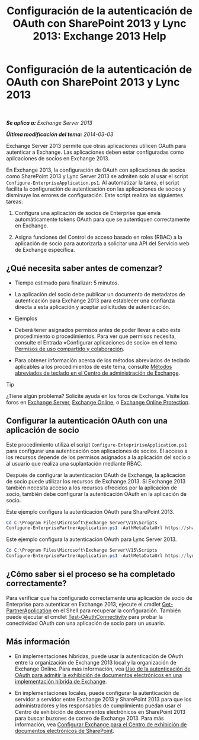 ﻿---
title: 'Configuración de la autenticación de OAuth con SharePoint 2013 y Lync 2013: Exchange 2013 Help'
TOCTitle: Configuración de la autenticación de OAuth con SharePoint 2013 y Lync 2013
ms:assetid: ca3c78a3-80cc-4df2-859f-0106bbd57a07
ms:mtpsurl: https://technet.microsoft.com/es-es/library/JJ649094(v=EXCHG.150)
ms:contentKeyID: 49895915
ms.date: 04/23/2018
mtps_version: v=EXCHG.150
ms.translationtype: HT
---

# Configuración de la autenticación de OAuth con SharePoint 2013 y Lync 2013

 

_**Se aplica a:** Exchange Server 2013_

_**Última modificación del tema:** 2014-03-03_

Exchange Server 2013 permite que otras aplicaciones utilicen OAuth para autenticar a Exchange. Las aplicaciones deben estar configuradas como aplicaciones de socios en Exchange 2013.

En Exchange 2013, la configuración de OAuth con aplicaciones de socios como SharePoint 2013 y Lync Server 2013 se admiten solo al usar el script `Configure-EnterpriseApplication.ps1`. Al automatizar la tarea, el script facilita la configuración de autenticación con las aplicaciones de socios y disminuye los errores de configuración. Este script realiza las siguientes tareas:

1.  Configura una aplicación de socios de Enterprise que envía automáticamente tokens OAuth para que se autentiquen correctamente en Exchange.

2.  Asigna funciones del Control de acceso basado en roles (RBAC) a la aplicación de socio para autorizarla a solicitar una API del Servicio web de Exchange específica.

## ¿Qué necesita saber antes de comenzar?

  - Tiempo estimado para finalizar: 5 minutos.

  - La aplicación del socio debe publicar un documento de metadatos de autenticación para Exchange 2013 para establecer una confianza directa a esta aplicación y aceptar solicitudes de autenticación.

  - Ejemplos

  - Deberá tener asignados permisos antes de poder llevar a cabo este procedimiento o procedimientos. Para ver qué permisos necesita, consulte el Entrada «Configurar aplicaciones de socio» en el tema [Permisos de uso compartido y colaboración](sharing-and-collaboration-permissions-exchange-2013-help.md).

  - Para obtener información acerca de los métodos abreviados de teclado aplicables a los procedimientos de este tema, consulte [Métodos abreviados de teclado en el Centro de administración de Exchange](keyboard-shortcuts-in-the-exchange-admin-center-exchange-online-protection-help.md).


> [!TIP]
> ¿Tiene algún problema? Solicite ayuda en los foros de Exchange. Visite los foros en <A href="https://go.microsoft.com/fwlink/p/?linkid=60612">Exchange Server</A>, <A href="https://go.microsoft.com/fwlink/p/?linkid=267542">Exchange Online</A>, o <A href="https://go.microsoft.com/fwlink/p/?linkid=285351">Exchange Online Protection</A>.



## Configurar la autenticación OAuth con una aplicación de socio

Este procedimiento utiliza el script `Configure-EntepririseApplication.ps1` para configurar una autenticación con aplicaciones de socios. El acceso a los recursos depende de los permisos asignados a la aplicación del socio o al usuario que realiza una suplantación mediante RBAC.

Después de configurar la autenticación OAuth de Exchange, la aplicación de socio puede utilizar los recursos de Exchange 2013. Si Exchange 2013 también necesita acceso a los recursos ofrecidos por la aplicación de socio, también debe configurar la autenticación OAuth en la aplicación de socio.

Este ejemplo configura la autenticación OAuth para SharePoint 2013.

```powershell
Cd C:\Program Files\Microsoft\Exchange Server\V15\Scripts
Configure-EnterprisePartnerApplication.ps1 -AuthMetaDataUrl https://sharepoint.contoso.com/_layouts/15/metadata/json/1 -ApplicationType SharePoint
```

Este ejemplo configura la autenticación OAuth para Lync Server 2013.

```powershell
Cd C:\Program Files\Microsoft\Exchange Server\V15\Scripts
Configure-EnterprisePartnerApplication.ps1 -AuthMetaDataUrl https://lync.contoso.com/metadata/json/1 -ApplicationType Lync
```

## ¿Cómo saber si el proceso se ha completado correctamente?

Para verificar que ha configurado correctamente una aplicación de socio de Enterprise para autenticar en Exchange 2013, ejecute el cmdlet [Get-PartnerApplication](https://technet.microsoft.com/es-es/library/jj218721\(v=exchg.150\)) en el Shell para recuperar la configuración. También puede ejecutar el cmdlet [Test-OAuthConnectivity](https://technet.microsoft.com/es-es/library/jj218623\(v=exchg.150\)) para probar la conectividad OAuth con una aplicación de socio para un usuario.

## Más información

  - En implementaciones híbridas, puede usar la autenticación de OAuth entre la organización de Exchange 2013 local y la organización de Exchange Online. Para más información, vea [Uso de la autenticación de OAuth para admitir la exhibición de documentos electrónicos en una implementación híbrida de Exchange](using-oauth-authentication-to-support-ediscovery-in-an-exchange-hybrid-deployment-exchange-2013-help.md).

  - En implementaciones locales, puede configurar la autenticación de servidor a servidor entre Exchange 2013 y SharePoint 2013 para que los administradores y los responsables de cumplimiento puedan usar el Centro de exhibición de documentos electrónicos en SharePoint 2013 para buscar buzones de correo de Exchange 2013. Para más información, vea [Configurar Exchange para el Centro de exhibición de documentos electrónicos de SharePoint](configure-exchange-for-sharepoint-ediscovery-center-exchange-2013-help.md).

